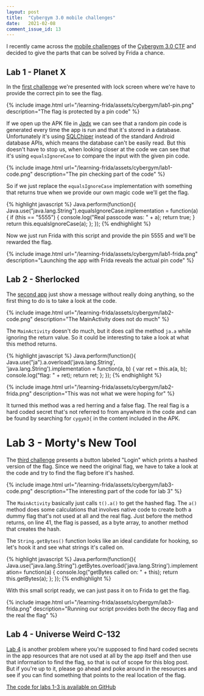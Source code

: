 ```yaml
---
layout: post
title:  "Cybergym 3.0 mobile challenges"
date:   2021-02-08
comment_issue_id: 13
---
```


I recently came across the [mobile challenges][cyber-mobile] of the [Cybergym 3.0 CTF][cybergym-3] and decided to give the parts that can be solved by Frida a chance.

## Lab 1 - Planet X

In the [first challenge][lab1] we're presented with lock screen where we're have to provide the correct pin to see the flag.

{% include image.html url="/learning-frida/assets/cybergym/lab1-pin.png" description="The flag is protected by a pin code" %}

If we open up the APK file in [Jadx][jadx] we can see that a random pin code is generated every time the app is run and that it's stored in a database. Unfortunately it's using [SQLChiper][sqlchiper] instead of the standard Android database APIs, which means the database can't be easily read. But this doesn't have to stop us, when looking closer at the code we can see that it's using `equalsIgnoreCase` to compare the input with the given pin code. 

{% include image.html url="/learning-frida/assets/cybergym/lab1-code.png" description="The pin checking part of the code" %}

So if we just replace the `equalsIgnoreCase` implementation with something that returns true when we provide our own magic code we'll get the flag.

{% highlight javascript %}
Java.perform(function(){
  Java.use("java.lang.String").equalsIgnoreCase.implementation = function(a) {
    if (this == "5555") {
      console.log("Real passcode was: " + a);
      return true;
    }
    return this.equalsIgnoreCase(a);
  };
});
{% endhighlight %}

Now we just run Frida with this script and provide the pin 5555 and we'll be rewarded the flag.

{% include image.html url="/learning-frida/assets/cybergym/lab1-frida.png" description="Launching the app with Frida reveals the actual pin code" %}

## Lab 2 - Sherlocked

The [second app][lab2] just show a message without really doing anything, so the first thing to do is to take a look at the code.

{% include image.html url="/learning-frida/assets/cybergym/lab2-code.png" description="The MainActivity does not do much" %}

The `MainActivity` doesn't do much, but it does call the method `ja.a` while ignoring the return value. So it could be interesting to take a look at what this method returns.

{% highlight javascript %}
Java.perform(function(){
  Java.use("ja").a.overload('java.lang.String', 'java.lang.String').implementation = function(a, b) {
    var ret = this.a(a, b);
    console.log("flag: " + ret);
    return ret;
  };
});
{% endhighlight %}

{% include image.html url="/learning-frida/assets/cybergym/lab2-frida.png" description="This was not what we were hoping for" %}

It turned this method was a red herring and a false flag. The real flag is a hard coded secret that's not referred to from anywhere in the code and can be found by searching for `cygym3{` in the content included in the APK.

# Lab 3 - Morty's New Tool

The [third challenge][lab3] presents a button labeled "Login" which prints a hashed version of the flag. Since we need the original flag, we have to take a look at the code and try to find the flag before it's hashed.

{% include image.html url="/learning-frida/assets/cybergym/lab3-code.png" description="The interesting part of the code for lab 3" %}

The `MainActivity` basically just calls `t().a()` to get the hashed flag. The `a()` method does some calculations that involves native code to create both a dummy flag that's not used at all and the real flag. Just before the method returns, on line 41, the flag is passed, as a byte array, to another method that creates the hash.

The `String.getBytes()` function looks like an ideal candidate for hooking, so let's hook it and see what strings it's called on.

{% highlight javascript %}
Java.perform(function(){
  Java.use("java.lang.String").getBytes.overload('java.lang.String').implementation= function(a) {
    console.log("getBytes called on: " + this);
    return this.getBytes(a);
  };
});
{% endhighlight %}

With this small script ready, we can just pass it on to Frida to get the flag.

{% include image.html url="/learning-frida/assets/cybergym/lab3-frida.png" description="Running our script provides both the decoy flag and the real the flag" %}

## Lab 4 - Universe Weird C-132

[Lab 4][lab4] is another problem where you're supposed to find hard coded secrets in the app resources that are not used at all by the app itself and then use that information to find the flag, so that is out of scope for this blog post. But if you're up to it, please go ahead and poke around in the resources and see if you can find something that points to the real location of the flag.

[The code for labs 1-3 is available on GitHub](https://github.com/nibarius/learning-frida/blob/master/src/cybergym/)

[cyber-mobile]: https://github.com/lucideus-repo/cybergym/tree/master/cybergym1/mobile
[cybergym-3]: https://geekfreak18.wordpress.com/2020/10/10/cyber-gym-3-0-ctf-writeup/
[jadx]: https://github.com/skylot/jadx
[sqlchiper]: https://www.zetetic.net/sqlcipher/
[lab1]: https://github.com/lucideus-repo/cybergym/tree/master/cybergym1/mobile/lab1
[lab2]: https://github.com/lucideus-repo/cybergym/tree/master/cybergym1/mobile/lab2
[lab3]: https://github.com/lucideus-repo/cybergym/tree/master/cybergym1/mobile/lab3
[lab4]: https://github.com/lucideus-repo/cybergym/tree/master/cybergym1/mobile/lab4
